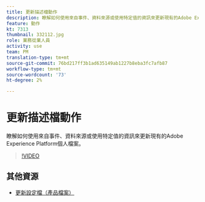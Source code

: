 ```yaml
---
title: 更新描述檔動作
description: 瞭解如何使用來自事件、資料來源或使用特定值的資訊來更新現有的Adobe Experience Platform個人檔案。
feature: 動作
kt: 7313
thumbnail: 332112.jpg
role: 業務從業人員
activity: use
team: PM
translation-type: tm+mt
source-git-commit: 76bd217ff3b1ad635149ab1227b8eba3fc7afb87
workflow-type: tm+mt
source-wordcount: '73'
ht-degree: 2%

---
```



# 更新描述檔動作

瞭解如何使用來自事件、資料來源或使用特定值的資訊來更新現有的Adobe Experience Platform個人檔案。

>[!VIDEO](https://video.tv.adobe.com/v/332112?quality=12)

## 其他資源

* [更新設定檔（產品檔案）](https://experienceleague.adobe.com/docs/journeys/using/building-journeys/about-journey-building/action-activities/update-profiles.html?lang=en#important-notes)
